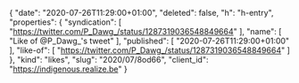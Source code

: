 {
  "date": "2020-07-26T11:29:00+01:00",
  "deleted": false,
  "h": "h-entry",
  "properties": {
    "syndication": [
      "https://twitter.com/P_Dawg_/status/1287319036548849664"
    ],
    "name": [
      "Like of @P_Dawg_'s tweet"
    ],
    "published": [
      "2020-07-26T11:29:00+01:00"
    ],
    "like-of": [
      "https://twitter.com/P_Dawg_/status/1287319036548849664"
    ]
  },
  "kind": "likes",
  "slug": "2020/07/8od66",
  "client_id": "https://indigenous.realize.be"
}
